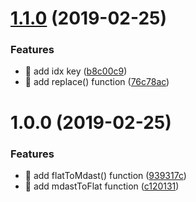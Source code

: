 # [1.1.0](https://github.com/streamich/mdast-flat/compare/v1.0.0...v1.1.0) (2019-02-25)


### Features

* 🎸 add idx key ([b8c00c9](https://github.com/streamich/mdast-flat/commit/b8c00c9))
* 🎸 add replace() function ([76c78ac](https://github.com/streamich/mdast-flat/commit/76c78ac))

# 1.0.0 (2019-02-25)


### Features

* 🎸 add flatToMdast() function ([939317c](https://github.com/streamich/mdast-flat/commit/939317c))
* 🎸 add mdastToFlat function ([c120131](https://github.com/streamich/mdast-flat/commit/c120131))
